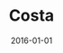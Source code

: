 ---
title:  "Costa" # Title goes here
date:   2016-01-01 # Date of post in format YYYY-MM-DD 
categories: shops # Either 'beans' or 'shops'
layout: post # always post

image: /coffee.jpg # /coffee.jpg is default

purchase-location: "Costa" # Shop name
purchase-address: "???" # Shop address

purchases:
- item: "" # What was purchase (i.e. a latte)  
  volume: "" # How many (i.e. 1)
  price: "" # How much 1 of the item costs without the £ sign (i.e. 3.50)
---